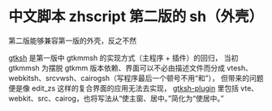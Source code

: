 # 中文脚本 zhscript 第二版的 sh（外壳）

第二版能够兼容第一版的外壳，反之不然

[gtksh](gtksh/) 是第一版中 gtkmmsh 的实现方式（主程序 + 插件）的回归，
当初 gtkmmsh 为摆脱 gtkmm 版本依赖、界面可以不必由描述文件而分成 vtesh、webkitsh、srcvwsh、cairogsh（写程序最后一个顿号不用“和”），
但带来的问题便是像 edit_zs 这样的复合界面的应用无法去实现，
[gtksh-plugin](gtksh/plugin/) 里包括 vte、webkit、src、cairog，也将写法从“使主窗、居中。”简化为“使居中。”